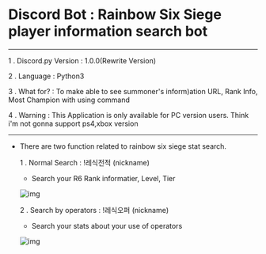 Discord Bot : Rainbow Six Siege player information search bot
===
***
1 . Discord.py Version : 1.0.0(Rewrite Version)

2 . Language : Python3

3 . What for? : To make able to see summoner's inform)ation URL, Rank Info, Most Champion with using command

4 . Warning  : This Application is only available for PC version users. Think i'm not gonna support ps4,xbox version
***

  - There are two function related to rainbow six siege stat search.
  
    1 . Normal Search : !레식전적 (nickname)
    
      - Search your R6 Rank informatier, Level, Tier
      
      ![img](https://scontent-ssn1-1.xx.fbcdn.net/v/t1.0-9/90991107_1162968950713003_4885849745324507136_n.jpg?_nc_cat=106&_nc_sid=8024bb&_nc_ohc=zkM4Q5jUqT8AX-BmTzE&_nc_ht=scontent-ssn1-1.xx&oh=7dc436cf7a5b8b73a45f59c7645d50e9&oe=5EA343D0)
    
    2 . Search by operators : !레식오퍼 (nickname)
    
      - Search your stats about your use of operators
      
       ![img](https://scontent-ssn1-1.xx.fbcdn.net/v/t1.0-9/91259220_1163275777348987_3081381315367403520_n.jpg?_nc_cat=102&_nc_sid=8024bb&_nc_ohc=pm-FCudu4MIAX-BIxck&_nc_ht=scontent-ssn1-1.xx&oh=0808daffa9017032c8f1312f7b2344ca&oe=5EA249C8)
